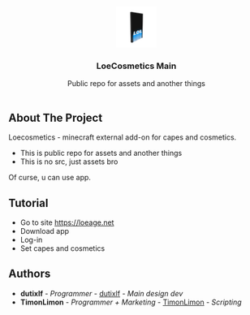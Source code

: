 <br/>
<p align="center">
  <a href="https://github.com/dutixlf/loecosmetics-main">
    <img src="assets/logo-72x72.png" alt="Logo" width="80" height="80">
  </a>

  <h3 align="center">LoeCosmetics Main</h3>

  <p align="center">
    Public repo for assets and another things
    <br/>
    <br/>
  </p>
</p>



## About The Project

Loecosmetics - minecraft external add-on for capes and cosmetics.

* This is public repo for assets and another things
* This is no src, just assets bro

Of curse, u can use app.

## Tutorial
* Go to site https://loeage.net
* Download app
* Log-in
* Set capes and cosmetics



## Authors

* **dutixlf** - *Programmer* - [dutixlf](https://github.com/dutixlf/) - *Main design dev*
* **TimonLimon** - *Programmer + Marketing* - [TimonLimon](https://github.com/TimonLimon/) - *Scripting*
